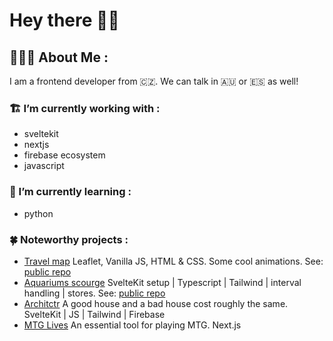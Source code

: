 # Hey there 👋🏼

## 👨🏼‍💻 About Me :

I am a frontend developer from 🇨🇿. We can talk in 🇦🇺 or 🇪🇸 as well!

### 🏗 I’m currently working with :

- sveltekit
- nextjs
- firebase ecosystem
- javascript

### 🤹 I’m currently learning :

- python

### 🍀 Noteworthy projects :
- [Travel map](https://sweet-speculoos-aa9bc9.netlify.app/) Leaflet, Vanilla JS, HTML & CSS. Some cool animations. See: [public repo](https://github.com/biscarrosse/travel-map)
- [Aquariums scourge](https://peppy-starburst-5c6dbc.netlify.app/) SvelteKit setup | Typescript | Tailwind | interval handling | stores. See: [public repo](https://github.com/biscarrosse/neat-landing)
- [Architctr](https://architctr.com/) A good house and a bad house cost roughly the same. SvelteKit | JS | Tailwind | Firebase
- [MTG Lives](https://mtglives.com/) An essential tool for playing MTG. Next.js

